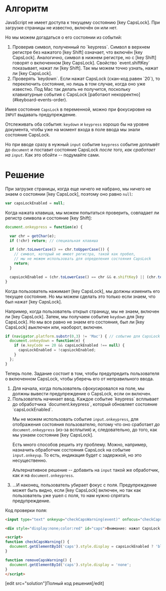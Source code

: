 # Алгоритм

JavaScript не имеет доступа к текущему состоянию [key CapsLock]. При загрузке страницы не известно, включён он или нет.

Но мы можем догадаться о его состоянии из событий:
<ol>
<li>Проверив символ, полученный по `keypress`. Символ в верхнем регистре без нажатого [key Shift] означает, что включён [key CapsLock]. Аналогично, символ в нижнем регистре, но с [key Shift] говорят о включенном [key CapsLock]. Свойство `event.shiftKey` показывает, нажат ли [key Shift]. Так мы можем точно узнать, нажат ли [key CapsLock].</li>
<li>Проверять `keydown`. Если нажат CapsLock (скан-код равен `20`), то переключить состояние, но лишь в том случае, когда оно уже известно. 
Под Mac так делать не получится, поскольку клавиатурные события с CapsLock  [работают некорректно](#keyboard-events-order).</li>
</ol>

Имея состояние `CapsLock` в переменной, можно при фокусировке на `INPUT` выдавать предупреждение.

Отслеживать оба события: `keydown` и `keypress` хорошо бы на уровне документа, чтобы уже на момент входа в поле ввода мы знали состояние CapsLock.

Но при вводе сразу в нужный `input` событие `keypress` событие доплывёт до `document` и поставит состояние CapsLock *после того, как сработает на `input`*. Как это обойти -- подумайте сами.

# Решение

При загрузке страницы, когда еще ничего не набрано, мы ничего не знаем о состоянии [key CapsLock], поэтому оно равно `null`:

```js
var capsLockEnabled = null;
```

Когда нажата клавиша, мы можем попытаться проверить, совпадает ли регистр символа и состояние [key Shift]:

```js
document.onkeypress = function(e) {

  var chr = getChar(e);
  if (!chr) return; // специальная клавиша

  if (chr.toLowerCase() == chr.toUpperCase()) {
    // символ, который не имеет регистра, такой как пробел,
    // мы не можем использовать для определения состояния CapsLock
    return;
  }

  capsLockEnabled = (chr.toLowerCase() == chr && e.shiftKey) || (chr.toUpperCase() == chr && !e.shiftKey);
}
```

Когда пользователь нажимает [key CapsLock], мы должны изменить его текущее состояние. Но мы можем сделать это только если знаем, что был нажат [key CapsLock]. 

Например, когда пользователь открыл страницу, мы не знаем, включен ли [key CapsLock]. Затем, мы получаем событие `keydown` для [key CapsLock]. Но мы все равно не знаем его состояния, был ли [key CapsLock] *выключен* или, наоборот, включен.

```js
if (navigator.platform.substr(0,3) != 'Mac') { // событие для CapsLock глючит под Mac
  document.onkeydown = function(e) {  
    if (e.keyCode == 20 && capsLockEnabled !== null) {
      capsLockEnabled = !capsLockEnabled;
    }
  };
}
```

Теперь поле. Задание состоит в том, чтобы предупредить пользователя о включенном CapsLock, чтобы уберечь его от неправильного ввода.

<ol>
<li>Для начала, когда пользователь сфокусировался на поле, мы должны вывести предупреждение о CapsLock, если он включен.</li>
<li>Пользователь начинает ввод. Каждое событие `keypress` всплывает до обработчика `document.keypress`, который обновляет состояние `capsLockEnabled`. 

Мы не можем использовать событие `input.onkeypress`, для отображения состояния пользователю, потому что оно сработает *до* `document.onkeypress` (из-за всплытия) и, следовательно, до того, как мы узнаем состояние [key CapsLock].

Есть много способов решить эту проблему. Можно, например, назначить обработчик состояния CapsLock на  событие `input.onkeyup`. То есть, индикация будет с задержкой, но это несущественно.

Альтернативное решение -- добавить на `input` такой же обработчик, как и на `document.onkeypress`.
</li>
<li>...И наконец, пользователь убирает фокус с поля. Предупреждение может быть видно, если [key CapsLock] включен, но так как пользователь уже ушел с поля, то нам нужно спрятать предупреждение.</li>
</ol>

Код проверки поля:

```html
<input type="text" onkeyup="checkCapsWarning(event)" onfocus="checkCapsWarning(event)" onblur="removeCapsWarning()"/>

<div style="display:none;color:red" id="caps">Внимание: нажат CapsLock!</div>

<script>
function checkCapsWarning() {
  document.getElementById('caps').style.display = capsLockEnabled ? 'block' : 'none';
}

function removeCapsWarning() {
  document.getElementById('caps').style.display = 'none';
}
</script>
```

[edit src="solution"]Полный код решения[/edit]